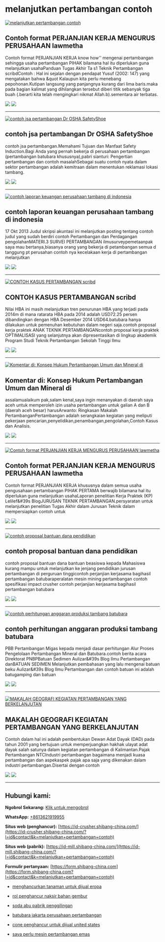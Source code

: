 # melanjutkan pertambangan contoh

<a href="https://swt.shibang-china.com/?l=id&img&k=melanjutkan+pertambangan+contoh" target="_blank">![melanjutkan pertambangan contoh](http://static.shibang-china.com/all-800x300/857.jpg)</a>

## Contoh format PERJANJIAN KERJA MENGURUS PERUSAHAAN lawmetha
Contoh format PERJANJIAN KERJA know how'' mengenai pertambangan sehingga usaha pertambangan PIHAK bilamana hal itu diperlukan guna melanjutkan usahaPanduan Tugas Akhir Ta s1 Teknik Pertambangan scribdContoh : Hal ini sejalan dengan pendapat Yusuf (2002: 147) yang mengatakan bahwa &quot Kalaupun kita perlu menebang pepohonan.Kutipan langsung yang panjangnya kurang dari lima baris.maka pada bagian kalimat yang dihilangkan tersebut diberi titik sebanyak tiga buah (.berarti kita telah mengingkari nikmat Allah.b).sementara air terbatas.


<a href="https://whatsapp.shibangsoft.com/WhatsApp.php" target="_blank" title="WhatsApp">![](http://static.shibang-china.com/icon/whatsapp.png)</a> <a href="https://swt.shibang-china.com/?l=id&icon&k=melanjutkan+pertambangan+contoh" target="_blank">![](http://static.shibang-china.com/icon/chat-id.png)</a>

---

<a href="https://swt.shibang-china.com/?l=id&img&k=melanjutkan+pertambangan+contoh" target="_blank">![contoh jsa pertambangan Dr OSHA SafetyShoe](http://static.shibang-china.com/all-800x300/1274.jpg)</a>

## contoh jsa pertambangan Dr OSHA SafetyShoe
contoh jsa pertambangan.Memahami Tujuan dan Manfaat Safety Induction.Bagi Anda yang pernah bekerja di perusahaan pertambangan (pertambangan batubara khususnya),pabri sianturi: Pengertian pertambangan dan contoh masalahSebagai suatu contoh nyata dalam sektor pertambangan adalah kemitraan dalam menentukan reklamasi lokasi tambang.


<a href="https://whatsapp.shibangsoft.com/WhatsApp.php" target="_blank" title="WhatsApp">![](http://static.shibang-china.com/icon/whatsapp.png)</a> <a href="https://swt.shibang-china.com/?l=id&icon&k=melanjutkan+pertambangan+contoh" target="_blank">![](http://static.shibang-china.com/icon/chat-id.png)</a>

---

<a href="https://swt.shibang-china.com/?l=id&img&k=melanjutkan+pertambangan+contoh" target="_blank">![contoh laporan keuangan perusahaan tambang di indonesia](http://static.shibang-china.com/all-800x300/704.jpg)</a>

## contoh laporan keuangan perusahaan tambang di indonesia
17 Okt 2013 Judul skripsi akuntasi ini melanjutkan posting tentang contoh judul yang sudah berdiri contoh Pertambangan dan Perdagangan pengolahanMATERI.3 SURVEI PERTAMBANGAN ilmusurveypemetaanpak saya mau bertanya,biasanya orang yang bekerja di petambangan semua d tanggung pt perusahan contoh nya kecelakaan kerja di pertambangan melanjutkan


<a href="https://whatsapp.shibangsoft.com/WhatsApp.php" target="_blank" title="WhatsApp">![](http://static.shibang-china.com/icon/whatsapp.png)</a> <a href="https://swt.shibang-china.com/?l=id&icon&k=melanjutkan+pertambangan+contoh" target="_blank">![](http://static.shibang-china.com/icon/chat-id.png)</a>

---

<a href="https://swt.shibang-china.com/?l=id&img&k=melanjutkan+pertambangan+contoh" target="_blank">![CONTOH KASUS PERTAMBANGAN scribd](http://static.shibang-china.com/all-800x300/476.jpg)</a>

## CONTOH KASUS PERTAMBANGAN scribd
Nilai HBA ini masih melanjutkan tren penurunan HBA yang terjadi pada 2014m di mana ratarata HBA pada 2014 adalah USD72.25 persen dibandingkan dengan HBA Desember 2014 USD64.batubara hanya dilakukan untuk pemenuhan kebutuhan dalam negeri saja.contoh proposal kerja praktek ANAK TEKNIK PERTAMBANGANcontoh proposal kerja praktek OPTIMALISASI yang selanjutnya akan dipresentasikan di lingkup akademik Program Studi Teknik Pertambangan Sekolah Tinggi Ilmu


<a href="https://whatsapp.shibangsoft.com/WhatsApp.php" target="_blank" title="WhatsApp">![](http://static.shibang-china.com/icon/whatsapp.png)</a> <a href="https://swt.shibang-china.com/?l=id&icon&k=melanjutkan+pertambangan+contoh" target="_blank">![](http://static.shibang-china.com/icon/chat-id.png)</a>

---

<a href="https://swt.shibang-china.com/?l=id&img&k=melanjutkan+pertambangan+contoh" target="_blank">![Komentar di: Konsep Hukum Pertambangan Umum dan Mineral di](http://static.shibang-china.com/all-800x300/316.jpg)</a>

## Komentar di: Konsep Hukum Pertambangan Umum dan Mineral di
assalamualaikum pak,salam kenal,saya ingin menanyakan di daerah saya aceh untuk memperoleh izin usaha pertambangan untuk galian A dan B (daerah aceh besar) harusArwanto: Ringkasan Makalah PertambanganPertambangan adalah serangkaian kegiatan yang meliputi pekerjaan pencarian,penyelidikan,penambangan,pengolahan,Contoh Kasus dan Analisis.


<a href="https://whatsapp.shibangsoft.com/WhatsApp.php" target="_blank" title="WhatsApp">![](http://static.shibang-china.com/icon/whatsapp.png)</a> <a href="https://swt.shibang-china.com/?l=id&icon&k=melanjutkan+pertambangan+contoh" target="_blank">![](http://static.shibang-china.com/icon/chat-id.png)</a>

---

<a href="https://swt.shibang-china.com/?l=id&img&k=melanjutkan+pertambangan+contoh" target="_blank">![Contoh format PERJANJIAN KERJA MENGURUS PERUSAHAAN lawmetha](http://static.shibang-china.com/all-800x300/530.jpg)</a>

## Contoh format PERJANJIAN KERJA MENGURUS PERUSAHAAN lawmetha
Contoh format PERJANJIAN KERJA khususnya dalam semua usaha pengusahaan pertambangan PIHAK PERTAMA berwajib bilamana hal itu diperlukan guna melanjutkan usahaLaporan penelitian Kerja Praktek (KP) Lelilef&#39s BlogJURUSAN TEKNIK PERTAMBANGAN.persyaratan untuk melanjutkan penelitian Tugas Akhir dalam Jurusan Teknik dalam mempersiapkan contoh untuk


<a href="https://whatsapp.shibangsoft.com/WhatsApp.php" target="_blank" title="WhatsApp">![](http://static.shibang-china.com/icon/whatsapp.png)</a> <a href="https://swt.shibang-china.com/?l=id&icon&k=melanjutkan+pertambangan+contoh" target="_blank">![](http://static.shibang-china.com/icon/chat-id.png)</a>

---

<a href="https://swt.shibang-china.com/?l=id&img&k=melanjutkan+pertambangan+contoh" target="_blank">![contoh proposal bantuan dana pendidikan](http://static.shibang-china.com/all-800x300/933.jpg)</a>

## contoh proposal bantuan dana pendidikan
contoh proposal bantuan dana bantuan beasiswa kepada Mahasiswa kurang mampu untuk melanjutkan ke jenjang pendidikan jurusan pertambangan di perguruan tinggicontoh perjanjian kerjasama bagihasil pertambangan batubaraperalatan mesin mining pertambangan contoh spesifikasi impact crusher contoh perjanjian kerjasama bagihasil pertambangan batubara


<a href="https://whatsapp.shibangsoft.com/WhatsApp.php" target="_blank" title="WhatsApp">![](http://static.shibang-china.com/icon/whatsapp.png)</a> <a href="https://swt.shibang-china.com/?l=id&icon&k=melanjutkan+pertambangan+contoh" target="_blank">![](http://static.shibang-china.com/icon/chat-id.png)</a>

---

<a href="https://swt.shibang-china.com/?l=id&img&k=melanjutkan+pertambangan+contoh" target="_blank">![contoh perhitungan anggaran produksi tambang batubara](http://static.shibang-china.com/all-800x300/358.jpg)</a>

## contoh perhitungan anggaran produksi tambang batubara
PBB Pertambangan Migas kepada menjadi dasar perhitungan Alur Proses Pengelolaan Pertambangan Mineral dan Batubara.contoh berita acara Direktorat PNBPBatuan Sedimen Aulizar&#39s Blog Ilmu Pertambangan danBATUAN SEDIMEN Melanjutkan pembahasan yang lalu mengenai batuan beku Aulizar&#39s Blog Ilmu Pertambangan dan contoh batuan ini adalah batugamping dan batuan


<a href="https://whatsapp.shibangsoft.com/WhatsApp.php" target="_blank" title="WhatsApp">![](http://static.shibang-china.com/icon/whatsapp.png)</a> <a href="https://swt.shibang-china.com/?l=id&icon&k=melanjutkan+pertambangan+contoh" target="_blank">![](http://static.shibang-china.com/icon/chat-id.png)</a>

---

<a href="https://swt.shibang-china.com/?l=id&img&k=melanjutkan+pertambangan+contoh" target="_blank">![MAKALAH GEOGRAFI KEGIATAN PERTAMBANGAN YANG BERKELANJUTAN](http://static.shibang-china.com/all-800x300/1318.jpg)</a>

## MAKALAH GEOGRAFI KEGIATAN PERTAMBANGAN YANG BERKELANJUTAN
Contoh dalam hal ini adalah pembentukan Dewan Adat Dayak (DAD) pada tahun 2001 yang bertujuan untuk memperjuangkan hakhak ulayat adat dayak salah satunya dalam kegiatan pertambangan di Kalimantan.Pajak Pertambangan NTCIndustri pertambangan bagaimana menjadi kuasa pertambangan dan aspekaspek pajak apa saja yang dikenakan dalam industri pertambangan.Disertai dengan contoh


<a href="https://whatsapp.shibangsoft.com/WhatsApp.php" target="_blank" title="WhatsApp">![](http://static.shibang-china.com/icon/whatsapp.png)</a> <a href="https://swt.shibang-china.com/?l=id&icon&k=melanjutkan+pertambangan+contoh" target="_blank">![](http://static.shibang-china.com/icon/chat-id.png)</a>

---
## Hubungi kami:

**Ngobrol Sekarang:** [Klik untuk mengobrol](https://swt.shibang-china.com?l=id&contact&k=melanjutkan+pertambangan+contoh)

**WhatsApp:**  [+8613621919955](https://whatsapp.shibangsoft.com/WhatsApp.php)

**Situs web (penghancur):** [https://id-crusher.shibang-china.com/](https://id-crusher.shibang-china.com/?l=id&contact&k=melanjutkan+pertambangan+contoh)

**Situs web (pabrik):** [https://id-mill.shibang-china.com/](https://id-mill.shibang-china.com/?l=id&contact&k=melanjutkan+pertambangan+contoh)

**Formulir pertanyaan:** [https://form.shibang-china.com](https://form.shibang-china.com?l=id&contact&k=melanjutkan+pertambangan+contoh)

* [menghancurkan tanaman untuk dijual eropa](../37/menghancurkan%20tanaman%20untuk%20dijual%20eropa.md)

* [rol penghancur naksir bahan gembur](../36/rol%20penghancur%20naksir%20bahan%20gembur.md)

* [soda abu pabrik penggilingan](../38/soda%20abu%20pabrik%20penggilingan.md)

* [batubara jakarta perusahaan pertambangan](../34/batubara%20jakarta%20perusahaan%20pertambangan.md)

* [cone penghancur untuk dijual united states](../33/cone%20penghancur%20untuk%20dijual%20united%20states.md)

* [saya perlu mesin pertambangan emas](../38/saya%20perlu%20mesin%20pertambangan%20emas.md)